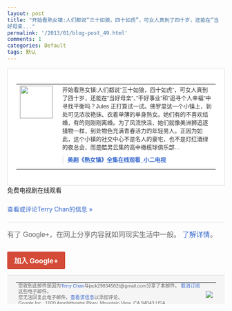 ```yaml
---
layout: post
title: "开始看熟女镇:人们都说“三十如狼，四十如虎”，可女人真到了四十岁，还能在“当
好母亲..."
permalink: '/2013/01/blog-post_49.html'
comments: 1
categories: Default
tags: 默认
---
```

<!-- X-Notifications: 1:dd272ed930000000 -->

<div style="border:solid 1px #dfdfdf;color:#686868;font:13px Arial"><div style="background-color:#fff;padding:20px;"><table cellpadding="0" cellspacing="0"><tr><td style="padding-right:15px;vertical-align:top"><a href="https://plus.google.com/_/notifications/emlink?emr=14900066512970582018&amp;emid=CLjBisf5irUCFUlUtAodt3MAAA&amp;path=%2F108643996575278738906&amp;dt=1359372599081&amp;uob=8"><img height="75" src="https://lh3.googleusercontent.com/-KKRGTyJ5Bl0/AAAAAAAAAAI/AAAAAAAAtnY/R4QEWIp3Ur0/s75-c-k-a/photo.jpg" style="border:solid 1px #cccccc;" width="75"/></a></td><td style="width:578px;color:#333;font:13px Arial;vertical-align:top"><div style="padding-bottom:10px">开始看熟女镇:人们都说”三十如狼，四十如<wbr/>虎”，可女人真到了四十岁，还能在”当好母<wbr/>亲”、”干好事业”和”追寻个人幸福”中寻<wbr/>找平衡吗？Jules 正打算试一试。佛罗里达一个小镇上，到处可<wbr/>见浓妆艳抹、衣着单薄的单身熟女。她们有的<wbr/>不喜欢结婚，有的则刚刚离婚。为了风流快活<wbr/>，她们就像美洲狮追逐猎物一样，到处物色充<wbr/>满青春活力的年轻男人。正因为如此，这个小<wbr/>镇的社交中心不是名人的豪宅，也不是灯红酒<wbr/>绿的夜总会，而是酷男云集的高中橄榄球俱乐<wbr/>部…</div><div style="margin-bottom:10px;padding-left:10px; border-left:2px solid #EAEAEA"><span style="margin-right:5px"><a href="http://x2dsj.com/teleplay/us/?Cougar-Town.html" style="color:#3366CC;text-decoration:none"><span style="font-weight:bold">美剧《熟女镇》全集在线观看_小二电视</span></a></span></div></td></tr></table></div></div>

<div style="padding-bottom:10px">免费电视剧在线观看</div>

<a href="https://plus.google.com/_/notifications/emlink?emr=14900066512970582018&amp;emid=CLjBisf5irUCFUlUtAodt3MAAA&amp;path=%2F108643996575278738906%2Fposts%2FaBKcV3e76Wy%3Fgpinv%3DAMIXal_Np2Uivw1Fp5CWLSgSRWtE3kwL_yACoHaEryhAgI67n8jonU-KCmK0AllTLWclIe_slcNcuT5YSylalIl5NqC2lXUmPsgXxjVVmcSTICVE0AMG41w&amp;dt=1359372599081&amp;uob=8" style="color:#3366CC;text-decoration:none">查看或评论Terry Chan的信息 »</a>

<div style="margin-top:20px;border-top:solid 1px #dfdfdf"><div style="padding:15px 0;color:#686868;font:16px Arial">有了 Google+，在网上分享内容就如同现实生活中一般。 <a href="http://www.google.com/+/learnmore/" style="color:#3366CC;text-decoration:none">了解详情</a>。</div><p><a href="https://plus.google.com/_/notifications/emlink?emr=14900066512970582018&amp;emid=CLjBisf5irUCFUlUtAodt3MAAA&amp;path=%2F%3Fgpinv%3DAMIXal_Np2Uivw1Fp5CWLSgSRWtE3kwL_yACoHaEryhAgI67n8jonU-KCmK0AllTLWclIe_slcNcuT5YSylalIl5NqC2lXUmPsgXxjVVmcSTICVE0AMG41w&amp;dt=1359372599081&amp;uob=8" style="display:inline-block;padding:7px 15px;background-color:#d44b38; color:#fff;font-size:16px; font-weight:bold;border-radius:2px;-webkit-border-radius:2px; -moz-border-radius:2px;border:solid 1px #c43b28; white-space:nowrap;text-decoration:none">加入 Google+</a></p></div>

<div style="border-top:solid 1px #dfdfdf;padding:0 20px; background-color:#f5f5f5"><table cellpadding="0" cellspacing="0" style="height:50px"><tbody><tr><td style="vertical-align:middle;width:100%; color:#636363;font:11px Arial; line-height:120%">您收到此邮件是因为<a href="https://plus.google.com/_/notifications/emlink?emr=14900066512970582018&amp;emid=CLjBisf5irUCFUlUtAodt3MAAA&amp;path=%2F108643996575278738906%3Fgpinv%3DAMIXal_Np2Uivw1Fp5CWLSgSRWtE3kwL_yACoHaEryhAgI67n8jonU-KCmK0AllTLWclIe_slcNcuT5YSylalIl5NqC2lXUmPsgXxjVVmcSTICVE0AMG41w&amp;dt=1359372599081&amp;uob=8" style="color:#3366CC;text-decoration:none">Terry Chan</a>与jack29834582t@gmail.com分享了本邮件。 <a href="https://plus.google.com/_/notifications/emlink?emr=14900066512970582018&amp;emid=CLjBisf5irUCFUlUtAodt3MAAA&amp;path=%2F_%2Fnonplus%2Femailsettings%3Fgpinv%3DAMIXal_Np2Uivw1Fp5CWLSgSRWtE3kwL_yACoHaEryhAgI67n8jonU-KCmK0AllTLWclIe_slcNcuT5YSylalIl5NqC2lXUmPsgXxjVVmcSTICVE0AMG41w%26est%3DADH5u8VWLSojovUyxSGuHqHY6lZbCtAF7-YdnoDOv83T6Y_Hqxqp35SGZm65k68ncqw94f5u0KSzRnQC9pzO4JAm8utCFOfo9c6cNZeKH3IuZEIYxUJ650sB6eZOcX2A0YgaAPln-NYcepCn4xKpJBSFc2EUVSLKgQ&amp;dt=1359372599081&amp;uob=8" style="color:#3366CC;text-decoration:none">取消订阅</a>这些电子邮件。<br/>您无法回复此电子邮件。<a href="https://plus.google.com/_/notifications/emlink?emr=14900066512970582018&amp;emid=CLjBisf5irUCFUlUtAodt3MAAA&amp;path=%2F108643996575278738906%2Fposts%2FaBKcV3e76Wy%3Fgpinv%3DAMIXal_Np2Uivw1Fp5CWLSgSRWtE3kwL_yACoHaEryhAgI67n8jonU-KCmK0AllTLWclIe_slcNcuT5YSylalIl5NqC2lXUmPsgXxjVVmcSTICVE0AMG41w&amp;dt=1359372599081&amp;uob=8" style="color:#3366CC;text-decoration:none">查看该信息</a>以添加评论。<br/>Google Inc., 1600 Amphitheatre Pkwy, Mountain View, CA 94043 USA</td><td><img src="https://ssl.gstatic.com/s2/oz/images/notifications/logo/google-plus-6617a72bb36cc548861652780c9e6ff1.png"/></td></tr></tbody></table></div>